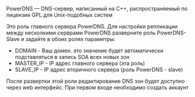 PowerDNS — DNS-сервер, написанный на C++, распространяемый по лицензии GPL для Unix-подобных систем

Это роль главного сервера PowerDNS. Для настройки репликации между несколкими серврами PowerDNS разверните роль PowerDNS-Slave 
и задайте в обоих ролях параметры:

* DOMAIN - Ваш домен. это значение будет автоматически подставляться в запись SOA всех новых зон
* MASTER_IP - IP адрес главного сервера (эта роль)
* SLAVE_IP - IP адрес вторичного сервера (роль PowerDNS - slave)

После развертки этой роли редактирование DNS зон будет доступно через web интерфейс. При первом входе необходимо создать аккаунт

